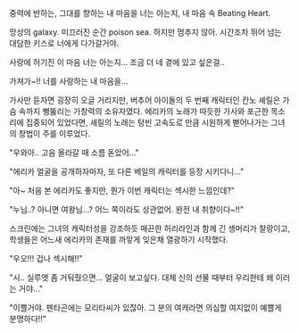 중력에 반하는, 그대를 향하는 내 마음을 
너는 아는지, 내 마음 속 Beating Heart. 

망상의 galaxy. 미끄러진 순간 poison sea. 
하지만 멈추지 않아. 
시간조차 뛰어 넘는 대담한 키스로 너에게 다가갈거야. 

사랑에 허기진 이 마음 너는 아는지... 
조금 더 네 곁에 있고 싶은걸.. 

가져가~!! 너를 사랑하는 내 마음을... 

가사만 듣자면 굉장히 오글 거리지만, 버추어 아이돌의 두 번째 캐릭터인 칸노 셰릴은 가슴 속까지 뻥뚫리는 가창력의 소유자였다. 
에리카의 노래가 따듯한 가사와 포근한 목소리에 집중되어 있었다면, 셰릴의 노래는 텅빈 고속도로 만큼 시원하게 뻗어나가는 그녀의 창법이 주를 이루었다. 

"우와아.. 고음 올라갈 때 소름 돋았어..." 

"에리카 얼굴을 공개하자마자, 또 다른 베일의 캐릭터를 등장 시키다니..." 

"아~ 처음 본 에리카도 좋지만, 뭔가 이번 캐릭터는 섹시한 느낌인데?" 

"누님..? 아니면 여왕님...? 어느 쪽이라도 상관없어. 완전 내 취향이다~!!" 

스크린에는 그녀의 캐릭터성을 강조하듯 매끈한 허리라인과 함께 긴 생머리가 찰랑이고, 학생들은 어느새 에리카의 존재를 까맣게 잊은채 열광하기 시작했다. 

"우오!!! 겁나 섹시해!!" 

"시.. 실루엣 좀 거둬줬으면... 얼굴이 보고싶다. 대체 신의 선물 때부터 우리한테 왜 이러는 거야..." 

"이쁠거야. 펜타곤에는 모리타씨가 있잖아. 그 분의 여캐라면 의심할 여지없이 예쁠게 분명하다!!" 